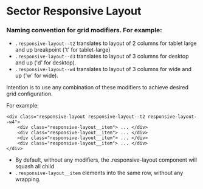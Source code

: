 # Sector Responsive Layout

### Naming convention for grid modifiers. For example:

* `.responsive-layout--t2` translates to layout of 2 columns for tablet large and up breakpoint ('t' for tablet-large)
* `.responsive-layout--d3` translates to layout of 3 columns for desktop and up ('d' for desktop).
* `.responsive-layout--w4` translates to layout of 3 columns for wide and up ('w' for wide).

Intention is to use any combination of these modifiers to achieve desired grid configuration.

For example:

```
<div class="responsive-layout responsive-layout--t2 responsive-layout--w4">
    <div class="responsive-layout__item"> ... </div>
    <div class="responsive-layout__item"> ... </div>
    <div class="responsive-layout__item"> ... </div>
    <div class="responsive-layout__item"> ... </div>
</div>
```

* By default, without any modifiers, the .responsive-layout component will squash all child
* `.responsive-layout__item` elements into the same row, without any wrapping.